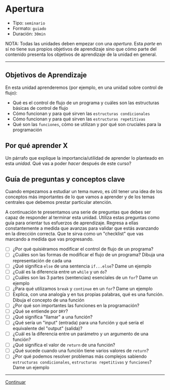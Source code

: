 # Apertura

* Tipo: `seminario`
* Formato: `guiado`
* Duración: `30min`

NOTA: Todas las unidades deben empezar con una _apertura_. Esta _parte_ en sí
no tiene sus propios objetivos de aprendizaje sino que cómo parte del contenido
presenta los objetivos de aprendizaje de la unidad en general.

***

## Objetivos de Aprendizaje

En esta unidad aprenderemos (por ejemplo, en una unidad sobre control de flujo):

* Qué es el control de flujo de un programa y cuáles son las estructuras básicas
  de control de flujo
* Cómo funcionan y para qué sirven las `estructuras condicionales`
* Cómo funcionan y para qué sirven las `estructuras repetitivas`
* Qué son las `funciones`, cómo se utilizan y por qué son cruciales para la
  programación

## Por qué aprender X

Un párrafo que explique la importancia/utilidad de aprender lo planteado en esta
_unidad_. Qué vas a poder _hacer_ después de este curso?

## Guía de preguntas y conceptos clave

Cuando empezamos a estudiar un tema nuevo, es útil tener una idea de los
conceptos más importantes de lo que vamos a aprender y de los temas centrales
que debemos prestar particular atención.

A continuación te presentamos una serie de preguntas que debes ser capaz de
responder al terminar esta unidad. Utiliza estas preguntas como guía para
orientar tus esfuerzos de aprendizaje. Regresa a ellas constantemente a medida
que avanzas para validar que estás avanzando en la dirección correcta. Que te
sirva como un "checklist" que vas marcando a medida que vas progresando.

* [ ] ¿Por qué quisiéramos modificar el control de flujo de un programa?
* [ ] ¿Cuáles son las formas de modificar el flujo de un programa? Dibuja una
  representación de cada una
* [ ] ¿Qué significa `else` de una sentencia `if...else`? Dame un ejemplo
* [ ] ¿Cuál es la diferencia entre un `while` y un `do`?
* [ ] ¿Cuáles son las 3 partes (sentencias) esenciales de un `for`? Dame un
  ejemplo
* [ ] ¿Para qué utilizamos `break` y `continue` en un `for`? Dame un ejemplo
* [ ] Explica, con una analogía y en tus propias palabras, qué es una función.
  Dibuja el concepto de una función
* [ ] ¿Por qué son importantes las funciones en la programación?
* [ ] ¿Qué se entiende por `DRY`?
* [ ] ¿Qué significa "llamar" a una función?
* [ ] ¿Qué sería un "input" (entrada) para una función y qué sería el
  equivalente del "output" (salida)?
* [ ] ¿Cuál es la diferencia entre un parámetro y un argumento de una función?
* [ ] ¿Qué significa el valor de `return` de una función?
* [ ] ¿Qué sucede cuando una función tiene varios valores de `return`?
* [ ] ¿Por qué podemos resolver problemas más complejos sabiendo `estructuras
  condicionales`,  `estructuras repetitivas` y `funciones`? Dame un ejemplo

***

[Continuar](01-self-learning-1/README.md)
